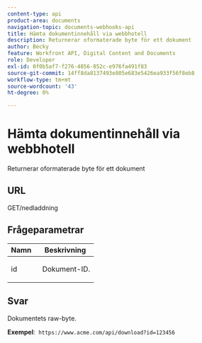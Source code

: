 ```yaml
---
content-type: api
product-area: documents
navigation-topic: documents-webhooks-api
title: Hämta dokumentinnehåll via webbhotell
description: Returnerar oformaterade byte för ett dokument
author: Becky
feature: Workfront API, Digital Content and Documents
role: Developer
exl-id: 0f0b5af7-f276-4856-852c-e976fa491f83
source-git-commit: 14ff8da8137493e805e683e5426ea933f56f8eb8
workflow-type: tm+mt
source-wordcount: '43'
ht-degree: 0%

---
```


# Hämta dokumentinnehåll via webbhotell

Returnerar oformaterade byte för ett dokument

## URL

GET/nedladdning

## Frågeparametrar

<table style="table-layout:auto"> 
 <col> 
 <col> 
 <thead> 
  <tr> 
   <th>Namn </th> 
   <th>Beskrivning</th> 
  </tr> 
 </thead> 
 <tbody> 
  <tr> 
   <td> <p>id</p> </td> 
   <td> Dokument-ID.</td> 
  </tr> 
 </tbody> 
</table>

## Svar

Dokumentets raw-byte.

**Exempel**:  `https://www.acme.com/api/download?id=123456`
